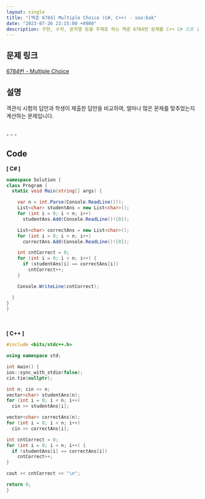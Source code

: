 ```yaml
---
layout: single
title: "[백준 6784] Multiple Choice (C#, C++) - soo:bak"
date: "2023-07-26 23:15:00 +0900"
description: 구현, 수학, 문자열 등을 주제로 하는 백준 6784번 문제를 C++ C# 으로 풀이 및 해설
---
```


## 문제 링크
  [6784번 - Multiple Choice](https://www.acmicpc.net/problem/6784)

## 설명
객관식 시험의 답안과 학생이 제출한 답안을 비교하여, 얼마나 많은 문제를 맞추었는지 계산하는 문제입니다. <br>

<br>
- - -

## Code
<b>[ C# ] </b>
<br>

  ```c#
namespace Solution {
  class Program {
    static void Main(string[] args) {

      var n = int.Parse(Console.ReadLine()!);
      List<char> studentAns = new List<char>();
      for (int i = 0; i < n; i++)
        studentAns.Add(Console.ReadLine()![0]);

      List<char> correctAns = new List<char>();
      for (int i = 0; i < n; i++)
        correctAns.Add(Console.ReadLine()![0]);

      int cntCorrect = 0;
      for (int i = 0; i < n; i++) {
        if (studentAns[i] == correctAns[i])
          cntCorrect++;
      }

      Console.WriteLine(cntCorrect);

    }
  }
}
  ```
<br><br>
<b>[ C++ ] </b>
<br>

  ```c++
#include <bits/stdc++.h>

using namespace std;

int main() {
  ios::sync_with_stdio(false);
  cin.tie(nullptr);

  int n; cin >> n;
  vector<char> studentAns(n);
  for (int i = 0; i < n; i++)
    cin >> studentAns[i];

  vector<char> correctAns(n);
  for (int i = 0; i < n; i++)
    cin >> correctAns[i];

  int cntCorrect = 0;
  for (int i = 0; i < n; i++) {
    if (studentAns[i] == correctAns[i])
      cntCorrect++;
  }

  cout << cntCorrect << "\n";

  return 0;
}
  ```
